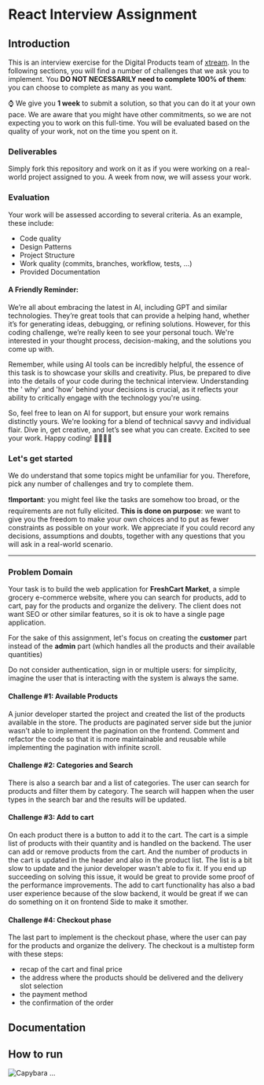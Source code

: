 <!---
Hi! We're happy you opened this file, not everyone does!
To let us know you did, paste a capybara picture
in the How to Run section 😊
These will be extra points for you!
-->

# React Interview Assignment

## Introduction

This is an interview exercise for the Digital Products team of [xtream](https://www.linkedin.com/company/xtream-srl). In
the following sections, you will find a number of challenges that we ask you to implement. You **DO NOT NECESSARILY need
to complete 100% of them**: you can choose to complete as many as you want.

:watch: We give you **1 week** to submit a solution, so that you can do it at your own pace. We are aware that you might
have other commitments, so we are not expecting you to work on this full-time. You will be evaluated based on the
quality of your work, not on the time you spent on it.

### Deliverables

Simply fork this repository and work on it as if you were working on a real-world project assigned to you. A week from
now, we will assess your work.

### Evaluation

Your work will be assessed according to several criteria. As an example, these include:

- Code quality
- Design Patterns
- Project Structure
- Work quality (commits, branches, workflow, tests, ...)
- Provided Documentation

#### A Friendly Reminder:

We’re all about embracing the latest in AI, including GPT and similar technologies. They’re great tools that can provide
a helping hand, whether it’s for generating ideas, debugging, or refining solutions. However, for this coding challenge,
we’re really keen to see your personal touch. We're interested in your thought process, decision-making, and the
solutions you come up with.

Remember, while using AI tools can be incredibly helpful, the essence of this task is to showcase your skills and
creativity. Plus, be prepared to dive into the details of your code during the technical interview. Understanding the '
why' and 'how' behind your decisions is crucial, as it reflects your ability to critically engage with the technology
you're using.

So, feel free to lean on AI for support, but ensure your work remains distinctly yours. We're looking for a blend of
technical savvy and individual flair. Dive in, get creative, and let’s see what you can create. Excited to see your
work. Happy coding! 🚀💼👩‍💻

### Let's get started

We do understand that some topics might be unfamiliar for you. Therefore, pick any number of challenges and try to
complete them.

:heavy_exclamation_mark:**Important**: you might feel like the tasks are somehow too broad, or the requirements are not
fully elicited. **This is done on purpose**: we want to give you the freedom to make your own choices and to put as
fewer constraints as possible on your work. We appreciate if you could record any decisions, assumptions and doubts,
together with any questions that you will ask in a real-world scenario.

---

### Problem Domain

Your task is to build the web application for **FreshCart Market**, a simple grocery e-commerce website, where you can
search for products, add to cart, pay for the products and organize the delivery. The client does not want SEO or
other similar features, so it is ok to have a single page application.

For the sake of this assignment, let's focus on creating the **customer** part instead of the **admin** part (which
handles all the products and their available quantities)

Do not consider authentication, sign in or multiple users: for simplicity, imagine the user that is interacting with the
system is always the same.

#### Challenge #1: Available Products

A junior developer started the project and created the list of the products available in the store. The products are
paginated server side but the junior wasn't able to implement the pagination on the frontend. Comment and refactor the
code so that it is more maintainable and reusable while implementing the pagination with infinite scroll.

#### Challenge #2: Categories and Search

There is also a search bar and a list of categories. The user can search for products and filter them by category. The
search will happen when the user types in the search bar and the results will be updated.

#### Challenge #3: Add to cart

On each product there is a button to add it to the cart. The cart is a simple list of products with their quantity and
is handled on the backend. The user can add or remove products from the cart. And the number of products in the cart is
updated in the header and also in the product list. The list is a bit slow to update and the junior developer wasn't
able to fix it. If you end up succeeding on solving this issue, it would be great to provide some proof of the
performance improvements. The add to cart functionality has also a bad user experience because of the slow backend, it
would be great if we can do something on it on frontend Side to make it smother.

#### Challenge #4: Checkout phase

The last part to implement is the checkout phase, where the user can pay for the products and organize the delivery. The
checkout is a multistep form with these steps:

- recap of the cart and final price
- the address where the products should be delivered and the delivery slot selection
- the payment method
- the confirmation of the order

## Documentation

## How to run

![Capybara](https://media.istockphoto.com/id/1418210562/photo/brazil-wildlife-capybara-hydrochoerus-hydrochaeris-biggest-mouse-near-the-water-with-evening.jpg?s=612x612&w=0&k=20&c=4n7n90f6wotXEqt_Wg9R-zpHSrzuu275_4vMdQXToiM=)
...
